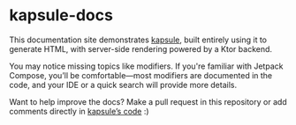 # kapsule-docs

This documentation site demonstrates [kapsule](https://github.com/sakethpathike/kapsule),
built entirely using it to generate HTML, with server-side rendering powered by a Ktor backend.

You may notice missing topics like modifiers.
If you're familiar with Jetpack Compose, you’ll be comfortable—most modifiers are documented in the code,
and your IDE or a quick search will provide more details.

Want to help improve the docs?
Make a pull request in this repository
or add comments directly in [kapsule’s code](https://github.com/sakethpathike/kapsule) :)